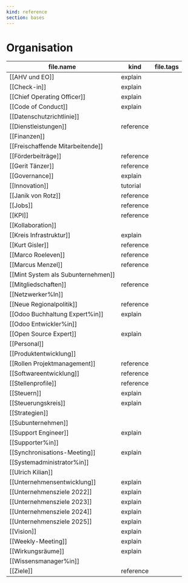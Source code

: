 ```yaml
---
kind: reference
section: bases
---
```


# Organisation
| file.name | kind | file.tags |
| --- | --- | --- |
| [[AHV und EO]] | explain |  |
| [[Check-in]] | explain |  |
| [[Chief Operating Officer]] | explain |  |
| [[Code of Conduct]] | explain |  |
| [[Datenschutzrichtlinie]] |  |  |
| [[Dienstleistungen]] | reference |  |
| [[Finanzen]] |  |  |
| [[Freischaffende Mitarbeitende]] |  |  |
| [[Förderbeiträge]] | reference |  |
| [[Gerit Tänzer]] | reference |  |
| [[Governance]] | explain |  |
| [[Innovation]] | tutorial |  |
| [[Janik von Rotz]] | reference |  |
| [[Jobs]] | reference |  |
| [[KPI]] | reference |  |
| [[Kollaboration]] |  |  |
| [[Kreis Infrastruktur]] | explain |  |
| [[Kurt Gisler]] | reference |  |
| [[Marco Roeleven]] | reference |  |
| [[Marcus Menzel]] | reference |  |
| [[Mint System als Subunternehmen]] |  |  |
| [[Mitgliedschaften]] | reference |  |
| [[Netzwerker%In]] |  |  |
| [[Neue Regionalpolitik]] | reference |  |
| [[Odoo Buchhaltung Expert%in]] | explain |  |
| [[Odoo Entwickler%in]] |  |  |
| [[Open Source Expert]] | explain |  |
| [[Personal]] |  |  |
| [[Produktentwicklung]] |  |  |
| [[Rollen Projektmanagement]] | reference |  |
| [[Softwareentwicklung]] | reference |  |
| [[Stellenprofile]] | reference |  |
| [[Steuern]] | explain |  |
| [[Steuerungskreis]] | explain |  |
| [[Strategien]] |  |  |
| [[Subunternehmen]] |  |  |
| [[Support Engineer]] | explain |  |
| [[Supporter%in]] |  |  |
| [[Synchronisations-Meeting]] | explain |  |
| [[Systemadministrator%in]] |  |  |
| [[Ulrich Kilian]] |  |  |
| [[Unternehmensentwicklung]] | explain |  |
| [[Unternehmensziele 2022]] | explain |  |
| [[Unternehmensziele 2023]] | explain |  |
| [[Unternehmensziele 2024]] | explain |  |
| [[Unternehmensziele 2025]] | explain |  |
| [[Vision]] | explain |  |
| [[Weekly-Meeting]] | explain |  |
| [[Wirkungsräume]] | explain |  |
| [[Wissensmanager%in]] |  |  |
| [[Ziele]] | reference |  |
